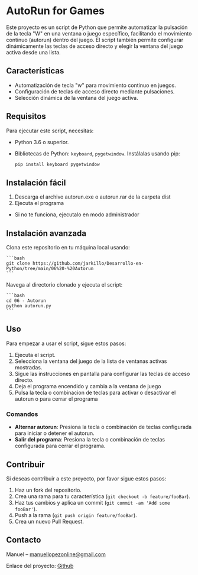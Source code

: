 # AutoRun for Games

Este proyecto es un script de Python que permite automatizar la pulsación de la tecla "W" en una ventana o juego específico, facilitando el movimiento continuo (autorun) dentro del juego. El script también permite configurar dinámicamente las teclas de acceso directo y elegir la ventana del juego activa desde una lista.

## Características

- Automatización de tecla "w" para movimiento continuo en juegos.
- Configuración de teclas de acceso directo mediante pulsaciones.
- Selección dinámica de la ventana del juego activa.

## Requisitos

Para ejecutar este script, necesitas:
- Python 3.6 o superior.
- Bibliotecas de Python: `keyboard`, `pygetwindow`. Instálalas usando pip:

    ```bash
    pip install keyboard pygetwindow
    ```

## Instalación fácil

1. Descarga el archivo autorun.exe o autorun.rar de la carpeta dist
2. Ejecuta el programa

* Si no te funciona, ejecutalo en modo administrador

## Instalación avanzada

Clona este repositorio en tu máquina local usando:

    ```bash
    git clone https://github.com/jarkillo/Desarrollo-en-Python/tree/main/06%20-%20Autorun
    ```

Navega al directorio clonado y ejecuta el script:

    ```bash
    cd 06 - Autorun
    python autorun.py
    ```

## Uso

Para empezar a usar el script, sigue estos pasos:

1. Ejecuta el script.
2. Selecciona la ventana del juego de la lista de ventanas activas mostradas.
3. Sigue las instrucciones en pantalla para configurar las teclas de acceso directo.
4. Deja el programa encendido y cambia a la ventana de juego
5. Pulsa la tecla o combinacion de teclas para activar o desactivar el autorun o para cerrar el programa


### Comandos

- **Alternar autorun**: Presiona la tecla o combinación de teclas configurada para iniciar o detener el autorun.
- **Salir del programa**: Presiona la tecla o combinación de teclas configurada para cerrar el programa.

## Contribuir

Si deseas contribuir a este proyecto, por favor sigue estos pasos:

1. Haz un fork del repositorio.
2. Crea una rama para tu característica (`git checkout -b feature/fooBar`).
3. Haz tus cambios y aplica un commit (`git commit -am 'Add some fooBar'`).
4. Push a la rama (`git push origin feature/fooBar`).
5. Crea un nuevo Pull Request.


## Contacto

Manuel – manuellopezonline@gmail.com

Enlace del proyecto: [Github](https://github.com/jarkillo/Desarrollo-en-Python/tree/main/06%20-%20Autorun)
